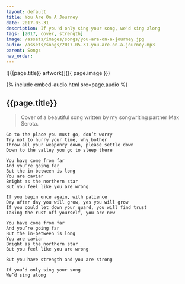 ```yaml
---
layout: default
title: You Are On A Journey
date: 2017-05-31
description: If you'd only sing your song, we'd sing along
tags: [2017, cover, strength]
image: /assets/images/songs/you-are-on-a-journey.jpg
audio: /assets/songs/2017-05-31-you-are-on-a-journey.mp3
parent: Songs
nav_order: 
---
```

![{{page.title}} artwork}]({{ page.image }})

{% include embed-audio.html src=page.audio %}

## {{page.title}}

>Cover of a beautiful song written by my songwriting partner Max Serota.

```
Go to the place you must go, don’t worry
Try not to hurry your time, why bother
Throw all your weaponry down, please settle down
Down to the valley you go to sleep there

You have come from far
And you’re going far
But the in-between is long
You are caviar
Bright as the northern star
But you feel like you are wrong

If you begin once again, with patience
Day after day you will grow, yes you will grow
If you could let down your guard, you will find trust
Taking the rust off yourself, you are new

You have come from far
And you’re going far
But the in-between is long
You are caviar
Bright as the northern star
But you feel like you are wrong

But you have strength and you are strong

If you’d only sing your song
We’d sing along
```